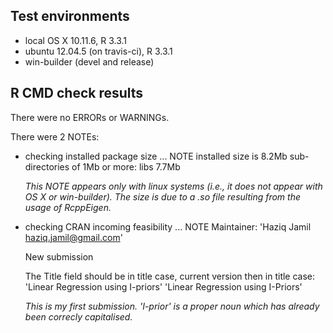 ## Test environments
* local OS X 10.11.6, R 3.3.1
* ubuntu 12.04.5 (on travis-ci), R 3.3.1
* win-builder (devel and release)

## R CMD check results
There were no ERRORs or WARNINGs. 

There were 2 NOTEs:

* checking installed package size ... NOTE
  installed size is  8.2Mb
  sub-directories of 1Mb or more:
    libs   7.7Mb 
  
  *This NOTE appears only with linux systems (i.e., it does not appear with OS X or win-builder). The size is due to a .so file resulting from the usage of RcppEigen.*

* checking CRAN incoming feasibility ... NOTE
  Maintainer: 'Haziq Jamil <haziq.jamil@gmail.com>'
  
  New submission
    
  The Title field should be in title case, current version then in title case: 
  'Linear Regression using I-priors'
  'Linear Regression using I-Priors'

  *This is my first submission. 'I-prior' is a proper noun which has already been correcly capitalised.*
